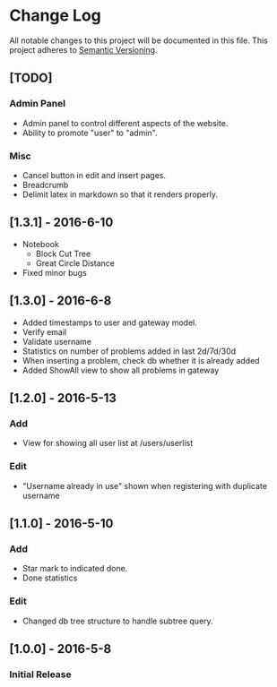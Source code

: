 # Change Log
All notable changes to this project will be documented in this file.
This project adheres to [Semantic Versioning](http://semver.org/).

## [TODO]

### Admin Panel
- Admin panel to control different aspects of the website.
- Ability to promote "user" to "admin".

### Misc
- Cancel button in edit and insert pages.
- Breadcrumb
- Delimit latex in markdown so that it renders properly.

## [1.3.1] - 2016-6-10
- Notebook
  - Block Cut Tree
  - Great Circle Distance
- Fixed minor bugs

## [1.3.0] - 2016-6-8
- Added timestamps to user and gateway model.
- Verify email
- Validate username
- Statistics on number of problems added in last 2d/7d/30d
- When inserting a problem, check db whether it is already added
- Added ShowAll view to show all problems in gateway

## [1.2.0] - 2016-5-13
### Add
- View for showing all user list at /users/userlist

### Edit
- "Username already in use" shown when registering with duplicate username

## [1.1.0] - 2016-5-10
### Add
- Star mark to indicated done.
- Done statistics

### Edit
- Changed db tree structure to handle subtree query.

## [1.0.0] - 2016-5-8
### Initial Release
